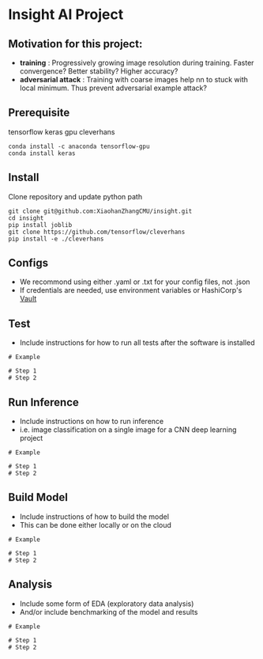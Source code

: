 # Insight AI Project

## Motivation for this project:
- **training** : Progressively growing image resolution during training. Faster convergence? Better stability? Higher accuracy?
- **adversarial attack** : Training with coarse images help nn to stuck with local minimum. Thus prevent adversarial example attack?

## Prerequisite
tensorflow
keras
gpu
cleverhans

```
conda install -c anaconda tensorflow-gpu 
conda install keras
```

## Install
Clone repository and update python path
```
git clone git@github.com:XiaohanZhangCMU/insight.git
cd insight
pip install joblib
git clone https://github.com/tensorflow/cleverhans
pip install -e ./cleverhans

```

## Configs
- We recommond using either .yaml or .txt for your config files, not .json
- If credentials are needed, use environment variables or HashiCorp's [Vault](https://www.vaultproject.io/)

## Test
- Include instructions for how to run all tests after the software is installed
```
# Example

# Step 1
# Step 2
```

## Run Inference
- Include instructions on how to run inference
- i.e. image classification on a single image for a CNN deep learning project
```
# Example

# Step 1
# Step 2
```

## Build Model
- Include instructions of how to build the model
- This can be done either locally or on the cloud
```
# Example

# Step 1
# Step 2
```


## Analysis
- Include some form of EDA (exploratory data analysis)
- And/or include benchmarking of the model and results
```
# Example

# Step 1
# Step 2
```
